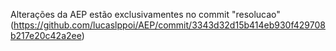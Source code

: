 Alterações da AEP estão exclusivamentes no commit "resolucao" (https://github.com/lucaslppoi/AEP/commit/3343d32d15b414eb930f429708b217e20c42a2ee)
